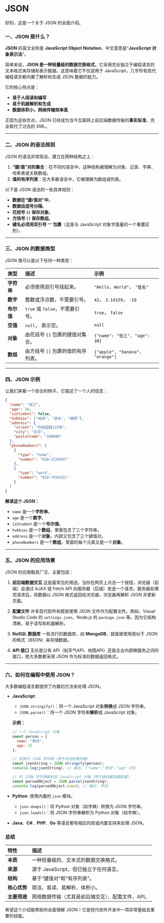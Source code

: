# JSON

好的，这是一个关于 JSON 的全面介绍。

### 一、JSON 是什么？

**JSON** 的英文全称是 **JavaScript Object Notation**，中文意思是“**JavaScript 对象表示法**”。

简单来说，**JSON 是一种轻量级的数据交换格式**。它采用完全独立于编程语言的文本格式来存储和表示数据。这意味着它不仅适用于 JavaScript，几乎所有现代编程语言都内置了解析和生成 JSON 数据的能力。

它的核心特点是：
*   **易于人阅读和编写**
*   **易于机器解析和生成**
*   **数据体积小，网络传输效率高**

正因为这些优点，JSON 已经成为当今互联网上前后端数据传输的**事实标准**，完全取代了过去的 XML。

---

### 二、JSON 的语法规则

JSON 的语法非常简洁，建立在两种结构之上：

1.  **“键/值”对的集合**：在不同的语言中，这种结构被理解为对象、记录、字典、哈希表或关联数组。
2.  **值的有序列表**：在大多数语言中，它被理解为数组或列表。

以下是 JSON 语法的一些具体规则：

*   **数据在“键/值对”中**。
*   **数据由逗号分隔**。
*   **花括号 `{}` 保存对象**。
*   **方括号 `[]` 保存数组**。
*   **键名必须用双引号 `""` 包裹**（这是与 JavaScript 对象字面量的一个重要区别）。

---

### 三、JSON 的数据类型

JSON 值可以是以下任何一种类型：

| 类型       | 描述                               | 示例                            |
| :--------- | :--------------------------------- | :------------------------------ |
| **字符串** | 必须使用双引号括起来。             | `"Hello, World"`， `"姓名"`     |
| **数字**   | 整数或浮点数，不需要引号。         | `42`， `3.14159`， `-10`        |
| **布尔值** | `true` 或 `false`，不需要引号。    | `true`， `false`                |
| **空值**   | `null`， 表示空。                  | `null`                          |
| **对象**   | 由花括号 `{}` 包裹的键值对集合。   | `{"name": "张三", "age": 30}`   |
| **数组**   | 由方括号 `[]` 包裹的值的有序列表。 | `["apple", "banana", "orange"]` |

---

### 四、JSON 示例

让我们来看一个综合的例子，它描述了一个人的信息：

```json
{
  "name": "张三",
  "age": 30,
  "isStudent": false,
  "hobbies": ["阅读", "游泳", "编程"],
  "address": {
    "street": "科技园路123号",
    "city": "北京",
    "postalCode": "100000"
  },
  "phoneNumbers": [
    {
      "type": "home",
      "number": "010-1234567"
    },
    {
      "type": "work",
      "number": "010-7654321"
    }
  ]
}
```

**解读这个 JSON：**
*   `name` 是一个**字符串**。
*   `age` 是一个**数字**。
*   `isStudent` 是一个**布尔值**。
*   `hobbies` 是一个**数组**，里面包含了三个字符串。
*   `address` 是一个**对象**，内部又包含了三个键值对。
*   `phoneNumbers` 是一个**数组**，里面的每个元素又是一个**对象**。

---

### 五、JSON 的应用场景

JSON 的应用极其广泛，主要包括：

1.  **前后端数据交互**
    这是最常见的用途。当你在网页上点击一个按钮，浏览器（前端）会通过 AJAX 或 Fetch API 向服务器（后端）发送一个请求。服务器处理完请求后，将数据以 JSON 格式返回给浏览器，浏览器再解析 JSON 并更新页面。

2.  **配置文件**
    许多现代软件和框架使用 JSON 文件作为配置文件。例如，Visual Studio Code 的 `settings.json`、Node.js 的 `package.json` 等。因为它结构清晰，易于读写和机器解析。

3.  **NoSQL 数据库**
    一些流行的数据库，如 **MongoDB**，就直接使用类似于 JSON 的格式（BSON）来存储数据。

4.  **API 接口**
    无论是公有 API（如天气API、地图API）还是企业内部微服务之间的接口，绝大多数都采用 JSON 作为标准的数据返回格式。

---

### 六、如何在编程中使用 JSON？

大多数编程语言都提供了内置的方法来处理 JSON。

*   **JavaScript**:
    *   `JSON.stringify()`：将一个 JavaScript 对象**转换**成 JSON 字符串。
    *   `JSON.parse()`：将一个 JSON 字符串**解析**成 JavaScript 对象。

    **示例：**
    ```javascript
    // 一个 JavaScript 对象
    const person = {
      name: "李四",
      age: 25
    };

    // 转换为 JSON 字符串（用于发送给服务器）
    const jsonString = JSON.stringify(person);
    console.log(jsonString); // 输出: {"name":"李四","age":25}

    // 将 JSON 字符串解析回 JavaScript 对象（用于接收服务器数据）
    const parsedObject = JSON.parse(jsonString);
    console.log(parsedObject.name); // 输出: 李四
    ```

*   **Python**:
    使用内置的 `json` 模块。
    *   `json.dumps()`：将 Python 对象（如字典）转换为 JSON 字符串。
    *   `json.loads()`：将 JSON 字符串解析为 Python 对象（如字典）。

*   **Java**、**C#**、**PHP**、**Go** 等语言都有相应的库或内置支持来处理 JSON。

### 总结

| 特性         | 描述                                              |
| :----------- | :------------------------------------------------ |
| **本质**     | 一种轻量级的、文本式的数据交换格式。              |
| **来源**     | 源于 JavaScript，但已独立于任何语言。             |
| **结构**     | 基于“键值对”和“有序列表”。                        |
| **核心优势** | 简洁、易读、易解析、体积小。                      |
| **主要用途** | 网络数据传输（尤其是前后端交互）、配置文件、API。 |

希望这个介绍能帮助你全面理解 JSON！它是现代软件开发中一项非常基础且重要的技能。